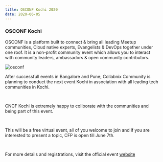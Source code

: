 ```yaml
---
title: OSCONF Kochi 2020
date: 2020-06-05
---
```


### OSCONF Kochi

OSCONF is a platform built to connect & bring all leading Meetup communities, Cloud native experts, Evangelists & DevOps together under one roof. It is a non-profit community event which allows you to interact with community leaders, ambassadors & open community contributors.

![osconf](../images/osconf-kochi-2020.png)


After successfull events in Bangalore and Pune, Collabnix Community is planning to conduct the next event Kochi in association with all leading tech communities in Kochi.

<br>

CNCF Kochi is extremely happy to collborate with the communities and being part of this event.

<br>

This will be a free virtual event, all of you welcome to join and if you are interested to present a topic, CFP is open till June 7th.


<br>

For more details and registrations, visit the official event [website](https://osconf-kochi.collabnix.com) 


